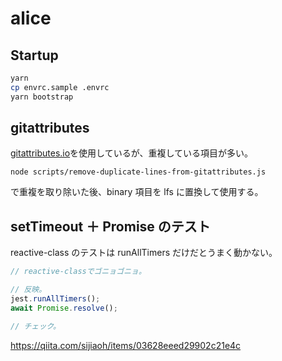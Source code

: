 # alice

## Startup

```bash
yarn
cp envrc.sample .envrc
yarn bootstrap
```

## gitattributes

[gitattributes.io](https://gitattributes.io/api/visualstudio%2Cunity%2Cweb%2Ccsharp%2Cc%2B%2B%2Clua)を使用しているが、重複している項目が多い。

`node scripts/remove-duplicate-lines-from-gitattributes.js`

で重複を取り除いた後、binary 項目を lfs に置換して使用する。

## setTimeout ＋ Promise のテスト

reactive-class のテストは runAllTimers だけだとうまく動かない。

```ts
// reactive-classでゴニョゴニョ。

// 反映。
jest.runAllTimers();
await Promise.resolve();

// チェック。
```

https://qiita.com/sijiaoh/items/03628eeed29902c21e4c
